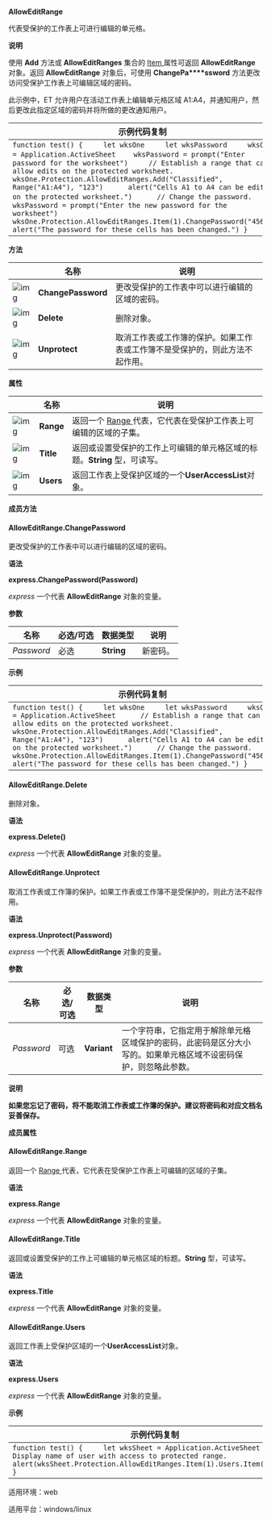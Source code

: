 **AllowEditRange**



代表受保护的工作表上可进行编辑的单元格。

**说明**

使用 **Add** 方法或 **AllowEditRanges** 集合的 [Item ](https://qn.cache.wpscdn.cn/encs/doc/office_v19/apiObjectTemplate.htm?page=topics/WPS%20%E5%9F%BA%E7%A1%80%E6%8E%A5%E5%8F%A3/%E8%A1%A8%E6%A0%BC%20API%20%E5%8F%82%E8%80%83/AllowEditRanges/AllowEditRanges%20.htm#AllowEditRanges.Item)属性可返回 **AllowEditRange** 对象。返回 **AllowEditRange** 对象后，可使用 **ChangePa****ssword** 方法更改访问受保护工作表上可编辑区域的密码。

此示例中，ET 允许用户在活动工作表上编辑单元格区域 A1:A4，并通知用户，然后更改此指定区域的密码并将所做的更改通知用户。

| 示例代码复制                                                 |
| ------------------------------------------------------------ |
| `function test() {     let wksOne     let wksPassword     wksOne = Application.ActiveSheet 　　wksPassword = prompt("Enter password for the worksheet")     // Establish a range that can allow edits on the protected worksheet.     wksOne.Protection.AllowEditRanges.Add("Classified", Range("A1:A4"), "123")      alert("Cells A1 to A4 can be edited on the protected worksheet.")      // Change the password.　　wksPassword = prompt("Enter the new password for the worksheet")     wksOne.Protection.AllowEditRanges.Item(1).ChangePassword("456")      alert("The password for these cells has been changed.") } ` |

**方法**

|                                                              | 名称               | 说明                                                         |
| ------------------------------------------------------------ | ------------------ | ------------------------------------------------------------ |
| ![img](https://qn.cache.wpscdn.cn/encs/doc/office_v19/gif/methods.gif) | **ChangePassword** | 更改受保护的工作表中可以进行编辑的区域的密码。               |
| ![img](https://qn.cache.wpscdn.cn/encs/doc/office_v19/gif/methods.gif) | **Delete**         | 删除对象。                                                   |
| ![img](https://qn.cache.wpscdn.cn/encs/doc/office_v19/gif/methods.gif) | **Unprotect**      | 取消工作表或工作簿的保护。如果工作表或工作簿不是受保护的，则此方法不起作用。 |

**属性**

|                                                              | 名称      | 说明                                                         |
| ------------------------------------------------------------ | --------- | ------------------------------------------------------------ |
| ![img](https://qn.cache.wpscdn.cn/encs/doc/office_v19/gif/properties.gif) | **Range** | 返回一个 [Range ](https://qn.cache.wpscdn.cn/encs/doc/office_v19/apiObjectTemplate.htm?page=topics/WPS%20%E5%9F%BA%E7%A1%80%E6%8E%A5%E5%8F%A3/%E8%A1%A8%E6%A0%BC%20API%20%E5%8F%82%E8%80%83/Range/Range%20.htm#jsObject_Range)代表，它代表在受保护工作表上可编辑的区域的子集。 |
| ![img](https://qn.cache.wpscdn.cn/encs/doc/office_v19/gif/properties.gif) | **Title** | 返回或设置受保护的工作上可编辑的单元格区域的标题。**String** 型，可读写。 |
| ![img](https://qn.cache.wpscdn.cn/encs/doc/office_v19/gif/properties.gif) | **Users** | 返回工作表上受保护区域的一个**UserAccessList**对象。         |

**成员方法**

#### **AllowEditRange.ChangePassword**

更改受保护的工作表中可以进行编辑的区域的密码。

**语法**

**express.ChangePassword(Password)**

*express*   一个代表 **AllowEditRange** 对象的变量。

**参数**

| **名称**   | **必选/可选** | **数据类型** | **说明** |
| ---------- | ------------- | ------------ | -------- |
| *Password* | 必选          | **String**   | 新密码。 |

**示例**

| 示例代码复制                                                 |
| ------------------------------------------------------------ |
| `function test() {     let wksOne     let wksPassword     wksOne = Application.ActiveSheet      // Establish a range that can allow edits on the protected worksheet.     wksOne.Protection.AllowEditRanges.Add("Classified", Range("A1:A4"), "123")      alert("Cells A1 to A4 can be edited on the protected worksheet.")      // Change the password.     wksOne.Protection.AllowEditRanges.Item(1).ChangePassword("456")      alert("The password for these cells has been changed.") }` |

#### **AllowEditRange.Delete**

删除对象。

**语法**

**express.Delete()**

*express*   一个代表 **AllowEditRange** 对象的变量。

#### **AllowEditRange.Unprotect**

取消工作表或工作簿的保护。如果工作表或工作簿不是受保护的，则此方法不起作用。

**语法**

**express.Unprotect(Password)**

*express*   一个代表 **AllowEditRange** 对象的变量。

**参数**

| **名称**   | **必选/可选** | **数据类型** | **说明**                                                     |
| ---------- | ------------- | ------------ | ------------------------------------------------------------ |
| *Password* | 可选          | **Variant**  | 一个字符串，它指定用于解除单元格区域保护的密码，此密码是区分大小写的。如果单元格区域不设密码保护，则忽略此参数。 |

**说明**

**如果您忘记了密码，将不能取消工作表或工作簿的保护。建议将密码和对应文档名妥善保存。**

**成员属性**

#### **AllowEditRange.Range**

返回一个 [Range ](https://qn.cache.wpscdn.cn/encs/doc/office_v19/apiObjectTemplate.htm?page=topics/WPS%20%E5%9F%BA%E7%A1%80%E6%8E%A5%E5%8F%A3/%E8%A1%A8%E6%A0%BC%20API%20%E5%8F%82%E8%80%83/Range/Range%20.htm#jsObject_Range)代表，它代表在受保护工作表上可编辑的区域的子集。

**语法**

**express.Range**

*express*   一个代表 **AllowEditRange** 对象的变量。

#### **AllowEditRange.Title**

返回或设置受保护的工作上可编辑的单元格区域的标题。**String** 型，可读写。

**语法**

**express.Title**

*express*   一个代表 **AllowEditRange** 对象的变量。

#### **AllowEditRange.Users**

返回工作表上受保护区域的一个**UserAccessList**对象。

**语法**

**express.Users**

*express*   一个代表 **AllowEditRange** 对象的变量。

**示例**

| 示例代码复制                                                 |
| ------------------------------------------------------------ |
| `function test() {     let wksSheet = Application.ActiveSheet      // Display name of user with access to protected range.     alert(wksSheet.Protection.AllowEditRanges.Item(1).Users.Item(1).Name) }` |

适用环境：web

适用平台：windows/linux